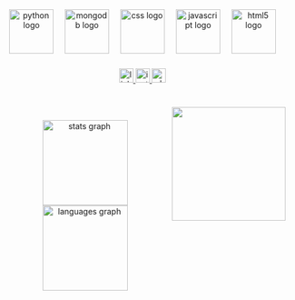 <div align="center">
  <img src="https://skillicons.dev/icons?i=py" height="78" alt="python logo"  />
  <img width="12" />
  <img src="https://cdn.jsdelivr.net/gh/devicons/devicon/icons/mongodb/mongodb-original.svg" height="78" alt="mongodb logo"  />
  <img width="12" />
  <img src="https://cdn.jsdelivr.net/gh/devicons/devicon/icons/css3/css3-original.svg" height="78" alt="css logo"  />
  <img width="12" />
  <img src="https://cdn.jsdelivr.net/gh/devicons/devicon/icons/javascript/javascript-original.svg" height="78" alt="javascript logo"  />
  <img width="12" />
  <img src="https://cdn.jsdelivr.net/gh/devicons/devicon/icons/html5/html5-original.svg" height="78" alt="html5 logo"  />
</div>

###

<div align="center">
  <a href="https://www.linkedin.com/in/arthuralexteixeira/" target="_blank">
    <img src="https://img.shields.io/static/v1?message=LinkedIn&logo=linkedin&label=&color=0077B5&logoColor=white&labelColor=&style=for-the-badge" height="25" alt="linkedin logo"  />
  </a>
  <a href="https://www.instagram.com/arth_22_/" target="_blank">
    <img src="https://img.shields.io/static/v1?message=Instagram&logo=instagram&label=&color=E4405F&logoColor=white&labelColor=&style=for-the-badge" height="25" alt="instagram logo"  />
  </a>
  <a href="https://w.app/arthuralexandrecontact" target="_blank">
    <img src="https://img.shields.io/static/v1?message=Whatsapp&logo=whatsapp&label=&color=25D366&logoColor=white&labelColor=&style=for-the-badge" height="25" alt="whatsapp logo"  />
  </a>
</div>

###

<br clear="both">

<img align="right" height="200" src="https://media.tenor.com/1hIfOVIolbMAAAAM/iron-man-tony-stark.gif"  />

###

<div align="center">
  <img src="https://github-readme-stats.vercel.app/api?username=Arth1022&hide_title=false&hide_rank=false&show_icons=true&include_all_commits=true&count_private=true&disable_animations=false&theme=tokyonight&locale=en&hide_border=false&order=1&custom_title=Arth%20's%20GitHub%20Stats" height="150" alt="stats graph"  />
  <img src="https://github-readme-stats.vercel.app/api/top-langs?username=Arth1022&locale=en&hide_title=false&layout=compact&card_width=320&langs_count=5&theme=tokyonight&hide_border=false&order=2&custom_title=Languages" height="150" alt="languages graph"  />
</div>

###
